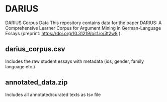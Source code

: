 # DARIUS
DARIUS Corpus Data
This repository contains data for the paper DARIUS: A Comprehensive Learner Corpus for Argument Mining in German-Language Essays (preprint: https://doi.org/10.31219/osf.io/3t2w8 ).

## darius_corpus.csv
Includes the raw student essays with metadata (ids, gender, family language etc.)

## annotated_data.zip
Includes all annotated/curated texts as tsv file


